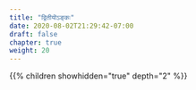 ```yaml
---
title: "द्वितीयॊऽङ्कः"
date: 2020-08-02T21:29:42-07:00
draft: false
chapter: true
weight: 20
---
```


{{% children showhidden="true" depth="2" %}}